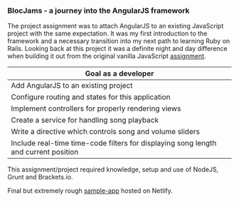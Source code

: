 ### BlocJams - a journey into the AngularJS framework

The project assignment was to attach AngularJS to an existing JavaScript project with the same expectation. It was my first introduction to the framework and a necessary transition into my next path to learning Ruby on Rails. Looking back at this project it was a definite night and day difference when building it out from the original vanilla JavaScript [assignment](https://github.com/CerrilloMedia/bloc-jams).

| Goal as a developer |
| --- |
| Add AngularJS to an existing project |
| Configure routing and states for this application |
| Implement controllers for properly rendering views |
| Create a service for handling song playback |
| Write a directive which controls song and volume sliders |
| Include real-time time-code filters for displaying song length and current position |

This assignment/project required knowledge, setup and use of NodeJS, Grunt and Brackets.io.

Final but extremely rough [sample-app](http://cmds-angular-bloc-jams.netlify.com) hosted on Netlify.

